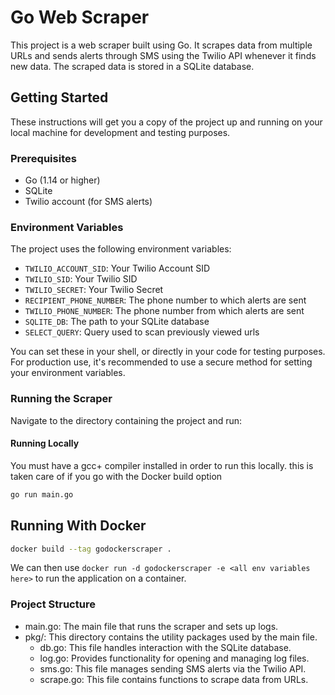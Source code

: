 # Go Web Scraper

This project is a web scraper built using Go. It scrapes data from multiple URLs and sends alerts through SMS using the Twilio API whenever it finds new data. The scraped data is stored in a SQLite database.

## Getting Started

These instructions will get you a copy of the project up and running on your local machine for development and testing purposes.

### Prerequisites

- Go (1.14 or higher)
- SQLite
- Twilio account (for SMS alerts)

### Environment Variables

The project uses the following environment variables:

- `TWILIO_ACCOUNT_SID`: Your Twilio Account SID
- `TWILIO_SID`: Your Twilio SID
- `TWILIO_SECRET`: Your Twilio Secret
- `RECIPIENT_PHONE_NUMBER`: The phone number to which alerts are sent
- `TWILIO_PHONE_NUMBER`: The phone number from which alerts are sent
- `SQLITE_DB`: The path to your SQLite database
- `SELECT_QUERY`: Query used to scan previously viewed urls


You can set these in your shell, or directly in your code for testing purposes. For production use, it's recommended to use a secure method for setting your environment variables.

### Running the Scraper

Navigate to the directory containing the project and run:

#### Running Locally

You must have a gcc+ compiler installed in order to run this locally. this is taken care of if you go with the Docker build option
```bash
go run main.go
```

## Running With Docker
```bash
docker build --tag godockerscraper .
```

We can then use `docker run -d godockerscraper -e <all env variables here>` to run the application on a container.

### Project Structure

- main.go: The main file that runs the scraper and sets up logs.
- pkg/: This directory contains the utility packages used by the main file.
    - db.go: This file handles interaction with the SQLite database.
    - log.go: Provides functionality for opening and managing log files.
    - sms.go: This file manages sending SMS alerts via the Twilio API.
    - scrape.go: This file contains functions to scrape data from URLs.

